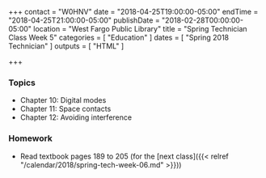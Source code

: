 +++
contact = "W0HNV"
date = "2018-04-25T19:00:00-05:00"
endTime = "2018-04-25T21:00:00-05:00"
publishDate = "2018-02-28T00:00:00-05:00"
location = "West Fargo Public Library"
title = "Spring Technician Class Week 5"
categories = [ "Education" ]
dates = [ "Spring 2018 Technician" ]
outputs = [ "HTML" ]

+++
### Topics

* Chapter 10: Digital modes
* Chapter 11: Space contacts
* Chapter 12: Avoiding interference

### Homework

* Read textbook pages 189 to 205 (for the [next class]({{< relref "/calendar/2018/spring-tech-week-06.md" >}}))


